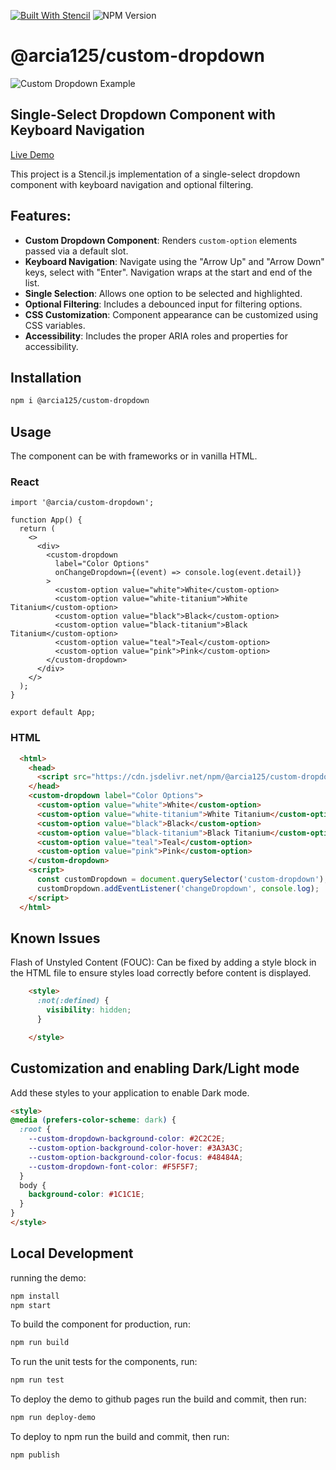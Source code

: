 [![Built With Stencil](https://img.shields.io/badge/-Built%20With%20Stencil-16161d.svg?logo=data%3Aimage%2Fsvg%2Bxml%3Bbase64%2CPD94bWwgdmVyc2lvbj0iMS4wIiBlbmNvZGluZz0idXRmLTgiPz4KPCEtLSBHZW5lcmF0b3I6IEFkb2JlIElsbHVzdHJhdG9yIDE5LjIuMSwgU1ZHIEV4cG9ydCBQbHVnLUluIC4gU1ZHIFZlcnNpb246IDYuMDAgQnVpbGQgMCkgIC0tPgo8c3ZnIHZlcnNpb249IjEuMSIgaWQ9IkxheWVyXzEiIHhtbG5zPSJodHRwOi8vd3d3LnczLm9yZy8yMDAwL3N2ZyIgeG1sbnM6eGxpbms9Imh0dHA6Ly93d3cudzMub3JnLzE5OTkveGxpbmsiIHg9IjBweCIgeT0iMHB4IgoJIHZpZXdCb3g9IjAgMCA1MTIgNTEyIiBzdHlsZT0iZW5hYmxlLWJhY2tncm91bmQ6bmV3IDAgMCA1MTIgNTEyOyIgeG1sOnNwYWNlPSJwcmVzZXJ2ZSI%2BCjxzdHlsZSB0eXBlPSJ0ZXh0L2NzcyI%2BCgkuc3Qwe2ZpbGw6I0ZGRkZGRjt9Cjwvc3R5bGU%2BCjxwYXRoIGNsYXNzPSJzdDAiIGQ9Ik00MjQuNywzNzMuOWMwLDM3LjYtNTUuMSw2OC42LTkyLjcsNjguNkgxODAuNGMtMzcuOSwwLTkyLjctMzAuNy05Mi43LTY4LjZ2LTMuNmgzMzYuOVYzNzMuOXoiLz4KPHBhdGggY2xhc3M9InN0MCIgZD0iTTQyNC43LDI5Mi4xSDE4MC40Yy0zNy42LDAtOTIuNy0zMS05Mi43LTY4LjZ2LTMuNkgzMzJjMzcuNiwwLDkyLjcsMzEsOTIuNyw2OC42VjI5Mi4xeiIvPgo8cGF0aCBjbGFzcz0ic3QwIiBkPSJNNDI0LjcsMTQxLjdIODcuN3YtMy42YzAtMzcuNiw1NC44LTY4LjYsOTIuNy02OC42SDMzMmMzNy45LDAsOTIuNywzMC43LDkyLjcsNjguNlYxNDEuN3oiLz4KPC9zdmc%2BCg%3D%3D&colorA=16161d&style=flat-square)](https://stenciljs.com) ![NPM Version](https://img.shields.io/npm/v/%40arcia125%2Fcustom-dropdown)

# @arcia125/custom-dropdown

![Custom Dropdown Example](https://github.com/user-attachments/assets/30b74b93-2cb5-47b6-a6b9-27c4faa104d3)

## Single-Select Dropdown Component with Keyboard Navigation

[Live Demo](https://arcia125.github.io/custom-dropdown-stencil/)

This project is a Stencil.js implementation of a single-select dropdown component with keyboard navigation and optional filtering.

## Features:
- **Custom Dropdown Component**: Renders `custom-option` elements passed via a default slot.
- **Keyboard Navigation**: Navigate using the "Arrow Up" and "Arrow Down" keys, select with "Enter". Navigation wraps at the start and end of the list.
- **Single Selection**: Allows one option to be selected and highlighted.
- **Optional Filtering**: Includes a debounced input for filtering options.
- **CSS Customization**: Component appearance can be customized using CSS variables.
- **Accessibility**: Includes the proper ARIA roles and properties for accessibility.

## Installation

```bash
npm i @arcia125/custom-dropdown
```

## Usage

The component can be with frameworks or in vanilla HTML.

### React
```tsx
import '@arcia/custom-dropdown';

function App() {
  return (
    <>
      <div>
        <custom-dropdown
          label="Color Options"
          onChangeDropdown={(event) => console.log(event.detail)}
        >
          <custom-option value="white">White</custom-option>
          <custom-option value="white-titanium">White Titanium</custom-option>
          <custom-option value="black">Black</custom-option>
          <custom-option value="black-titanium">Black Titanium</custom-option>
          <custom-option value="teal">Teal</custom-option>
          <custom-option value="pink">Pink</custom-option>
        </custom-dropdown>
      </div>
    </>
  );
}

export default App;

```

### HTML

```html
  <html>
    <head>
      <script src="https://cdn.jsdelivr.net/npm/@arcia125/custom-dropdown@0.5.0/dist/index.js"></script>
    </head>
    <custom-dropdown label="Color Options">
      <custom-option value="white">White</custom-option>
      <custom-option value="white-titanium">White Titanium</custom-option>
      <custom-option value="black">Black</custom-option>
      <custom-option value="black-titanium">Black Titanium</custom-option>
      <custom-option value="teal">Teal</custom-option>
      <custom-option value="pink">Pink</custom-option>
    </custom-dropdown>
    <script>
      const customDropdown = document.querySelector('custom-dropdown');
      customDropdown.addEventListener('changeDropdown', console.log);
    </script>
  </html>
```

## Known Issues

Flash of Unstyled Content (FOUC): Can be fixed by adding a style block in the HTML file to ensure styles load correctly before content is displayed.
```html
    <style>
      :not(:defined) {
        visibility: hidden;
      }

    </style>
```


## Customization and enabling Dark/Light mode

Add these styles to your application to enable Dark mode.
```html
<style>
@media (prefers-color-scheme: dark) {
  :root {
    --custom-dropdown-background-color: #2C2C2E;
    --custom-option-background-color-hover: #3A3A3C;
    --custom-option-background-color-focus: #48484A;
    --custom-dropdown-font-color: #F5F5F7;
  }
  body {
    background-color: #1C1C1E;
  }
}
</style>
```

## Local Development

running the demo:

```bash
npm install
npm start
```

To build the component for production, run:

```bash
npm run build
```

To run the unit tests for the components, run:

```bash
npm run test
```

To deploy the demo to github pages run the build and commit, then run:

```bash
npm run deploy-demo
```

To deploy to npm run the build and commit, then run:
```bash
npm publish
```

